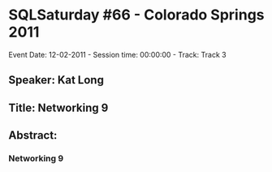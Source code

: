# SQLSaturday #66 - Colorado Springs 2011
Event Date: 12-02-2011 - Session time: 00:00:00 - Track: Track 3
## Speaker: Kat Long
## Title: Networking 9
## Abstract:
### Networking 9
